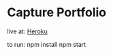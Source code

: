 # Capture Portfolio  
live at: [Heroku](https://react-capture-portfolio.herokuapp.com/)  

to run: npm install npm start
